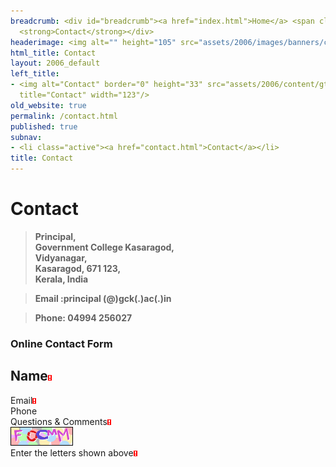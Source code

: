 ```yaml
---
breadcrumb: <div id="breadcrumb"><a href="index.html">Home</a> <span class="breadcrumb_spacer">&gt;</span>
  <strong>Contact</strong></div>
headerimage: <img alt="" height="105" src="assets/2006/images/banners/contact.jpg" width="472"/>
html_title: Contact
layout: 2006_default
left_title:
- <img alt="Contact" border="0" height="33" src="assets/2006/content/gt/ec654b743e96107f04f39118587ed1ec.png"
  title="Contact" width="123"/>
old_website: true
permalink: /contact.html
published: true
subnav:
- <li class="active"><a href="contact.html">Contact</a></li>
title: Contact
---
```


# Contact

> **Principal,  
>  Government College Kasaragod,  
>  Vidyanagar,  
>  Kasaragod, 671 123,  
>  Kerala, India**

> **Email :principal (@)gck(.)ac(.)in**

>

> **Phone: 04994 256027**  
>

### Online Contact Form

Name![](assets/2006/img/article/fill_in_here.gif)  
---  
Email![](assets/2006/img/article/fill_in_here.gif)  
Phone  
Questions & Comments![](assets/2006/img/article/fill_in_here.gif)  
![Captcha](assets/2006/img/captcha27ca.png?regen=y&1480325760)  
Enter the letters shown above![](assets/2006/img/article/fill_in_here.gif)